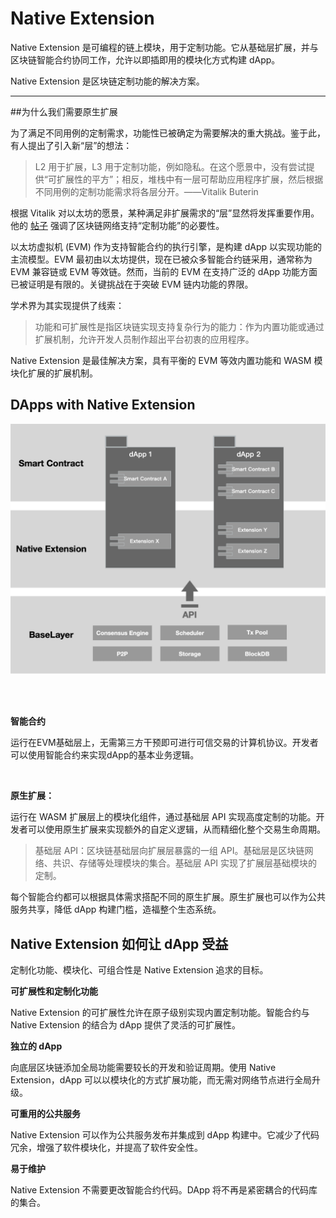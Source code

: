 # Native Extension

<!-- ## What is Native Extension -->

Native Extension 是可编程的链上模块，用于定制功能。它从基础层扩展，并与区块链智能合约协同工作，允许以即插即用的模块化方式构建 dApp。

Native Extension 是区块链定制功能的解决方案。

---

##为什么我们需要原生扩展

为了满足不同用例的定制需求，功能性已被确定为需要解决的重大挑战。鉴于此，有人提出了引入新“层”的想法：

> L2 用于扩展，L3 用于定制功能，例如隐私。在这个愿景中，没有尝试提供“可扩展性的平方”；相反，堆栈中有一层可帮助应用程序扩展，然后根据不同用例的定制功能需求将各层分开。——Vitalik Buterin

根据 Vitalik 对以太坊的愿景，某种满足非扩展需求的“层”显然将发挥重要作用。他的 [帖子](https://vitalik.ca/general/2022/09/17/layer_3.html) 强调了区块链网络支持“定制功能”的必要性。

以太坊虚拟机 (EVM) 作为支持智能合约的执行引擎，是构建 dApp 以实现功能的主流模型。EVM 最初由以太坊提供，现在已被众多智能合约链采用，通常称为 EVM 兼容链或 EVM 等效链。然而，当前的 EVM 在支持广泛的 dApp 功能方面已被证明是有限的。关键挑战在于突破 EVM 链内功能的界限。

学术界为其实现提供了线索：

> 功能和可扩展性是指区块链实现支持复杂行为的能力：作为内置功能或通过扩展机制，允许开发人员制作超出平台初衷的应用程序。

Native Extension 是最佳解决方案，具有平衡的 EVM 等效内置功能和 WASM 模块化扩展的扩展机制。

## DApps with Native Extension

![seventy_p](./img/2.png)

<br />
<br />

**智能合约**

运行在EVM基础层上，无需第三方干预即可进行可信交易的计算机协议。开发者可以使用智能合约来实现dApp的基本业务逻辑。

<br />

**原生扩展：**

运行在 WASM 扩展层上的模块化组件，通过基础层 API 实现高度定制的功能。开发者可以使用原生扩展来实现额外的自定义逻辑，从而精细化整个交易生命周期。

> 基础层 API：区块链基础层向扩展层暴露的一组 API。基础层是区块链网络、共识、存储等处理模块的集合。基础层 API 实现了扩展层基础模块的定制。

每个智能合约都可以根据具体需求搭配不同的原生扩展。原生扩展也可以作为公共服务共享，降低 dApp 构建门槛，造福整个生态系统。

## Native Extension 如何让 dApp 受益

定制化功能、模块化、可组合性是 Native Extension 追求的目标。

**可扩展性和定制化功能**

Native Extension 的可扩展性允许在原子级别实现内置定制功能。智能合约与 Native Extension 的结合为 dApp 提供了灵活的可扩展性。

**独立的 dApp**

向底层区块链添加全局功能需要较长的开发和验证周期。使用 Native Extension，dApp 可以以模块化的方式扩展功能，而无需对网络节点进行全局升级。

**可重用的公共服务**

Native Extension 可以作为公共服务发布并集成到 dApp 构建中。它减少了代码冗余，增强了软件模块化，并提高了软件安全性。

**易于维护**

Native Extension 不需要更改智能合约代码。DApp 将不再是紧密耦合的代码库的集合。
